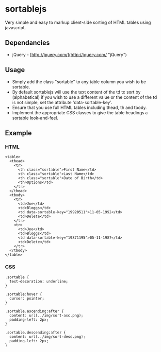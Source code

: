 sortablejs
==========

Very simple and easy to markup client-side sorting of HTML tables using javascript.

Dependancies
------------
- jQuery - [http://jquery.com/](http://jquery.com/ "jQuery")

Usage
-----
- Simply add the class "sortable" to any table column you wish to be sortable.
- By default sortablejs will use the text content of the td to sort by (alphabetical) if you wish to use a different value or the content of the td is not simple,  set the attribute 'data-sortable-key'.
- Ensure that you use full HTML tables including thead, th and tbody.
- Implement the appropriate CSS classes to give the table headings a sortable look-and-feel.

Example
-------

### HTML

    <table>
      <thead>
        <tr>
          <th class="sortable">First Name</td>
          <th class="sortable">Last Name</td>
          <th class="sortable">Date of Birth</td>
          <th>Options</td>
        </tr>
      </thead>
      <tbody>
        <tr>
          <td>Joe</td>
          <td>Bloggs</td>
          <td data-sortable-key="19920511">11-05-1992</td>
          <td>Delete</td>
        </tr>
        <tr>
          <td>Joe</td>
          <td>Bloggs</td>
          <td data-sortable-key="19871195">05-11-1987</td>
          <td>Delete</td>
        </tr>
      </tbody>
    </table>

### CSS

    .sortable {
      text-decoration: underline;
    }

    .sortable:hover {
      cursor: pointer;
    }

    .sortable.ascending:after {
      content: url(../img/sort-asc.png);
      padding-left: 2px;
    }

    .sortable.descending:after {
      content: url(../img/sort-desc.png);
      padding-left: 2px;
    }
